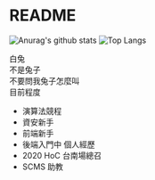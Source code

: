 # README

![Anurag's github stats](https://github-readme-stats.vercel.app/api?username=Rukiren&theme=vue-dark)
![Top Langs](https://github-readme-stats.vercel.app/api/top-langs/?username=Rukiren&layout=compact&theme=vue-dark)

白兔  
不是兔子  
不要問我兔子怎麼叫  
目前程度  
- 演算法競程
- 資安新手
- 前端新手
- 後端入門中
個人經歷  
- 2020 HoC 台南場總召
- SCMS 助教
